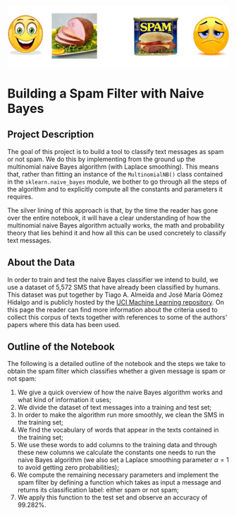 ![Cover](images/cover_image.png)

# Building a Spam Filter with Naive Bayes

## Project Description

The goal of this project is to build a tool to classify text messages as spam or not spam. We do this by implementing from the ground up the multinomial naive Bayes algorithm (with Laplace smoothing). This means that, rather than fitting an instance of the `MultinomialNB()` class contained in the `sklearn.naive_bayes` module, we bother to go through all the steps of the algorithm and to explicitly compute all the constants and parameters it requires.

The silver lining of this approach is that, by the time the reader has gone over the entire notebook, it will have a clear understanding of how the multinomial naive Bayes algorithm actually works, the math and probability theory that lies behind it and how all this can be used concretely to classify text messages.       

## About the Data

In order to train and test the naive Bayes classifier we intend to build, we use a dataset of 5,572 SMS that have already been classified by humans. This dataset was put together by Tiago A. Almeida and José María Gómez Hidalgo and is publicly hosted by the [UCI Machine Learning repository](https://archive.ics.uci.edu/ml/datasets/sms+spam+collection). On this page the reader can find more information about the criteria used to collect this corpus of texts together with references to some of the authors' papers where this data has been used.

## Outline of the Notebook

The following is a detailed outline of the notebook and the steps we take to obtain the spam filter which classifies whether a given message is spam or not spam:

1. We give a quick overview of how the naive Bayes algorithm works and what kind of information it uses;
2. We divide the dataset of text messages into a training and test set;
3. In order to make the algorithm run more smoothly, we clean the SMS in the training set;
4. We find the vocabulary of words that appear in the texts contained in the training set;
5. We use these words to add columns to the training data and through these new columns we calculate the constants one needs to run the naive Bayes algorithm (we also set a Laplace smoothing parameter $\alpha = 1$ to avoid getting zero probabilities);
6. We compute the remaining necessary parameters and implement the spam filter by defining a function which takes as input a message and returns its classification label: either spam or not spam;
7. We apply this function to the test set and observe an accuracy of 99.282%.
